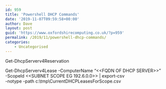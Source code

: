 ```yaml
---
id: 959
title: 'Powershell DHCP Commands'
date: '2019-11-07T09:59:58+00:00'
author: Dave
layout: post
guid: 'https://www.oxfordshirecomputing.co.uk/?p=959'
permalink: /2019/11/powershell-dhcp-commands/
categories:
    - Uncategorised
---
```


Get-DhcpServerv4Reservation

 Get-DhcpServerv4Lease -ComputerName “&lt;&lt;FQDN OF DHCP SERVER&gt;&gt;” -ScopeId &lt;&lt;SUBNET SCOPE EG 192.6.0.0&gt;&gt; | export-csv  
 -notype -path c:\\tmp\\CurrentDHCPLeasesForScope.csv